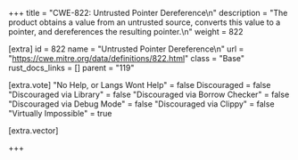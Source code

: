 +++
title = "CWE-822: Untrusted Pointer Dereference\n"
description = "The product obtains a value from an untrusted source, converts this value to a pointer, and dereferences the resulting pointer.\n"
weight = 822

[extra]
id = 822
name = "Untrusted Pointer Dereference\n"
url = "https://cwe.mitre.org/data/definitions/822.html"
class = "Base"
rust_docs_links = []
parent = "119"

[extra.vote]
"No Help, or Langs Wont Help" = false
Discouraged = false
"Discouraged via Library" = false
"Discouraged via Borrow Checker" = false
"Discouraged via Debug Mode" = false
"Discouraged via Clippy" = false
"Virtually Impossible" = true

[extra.vector]

+++